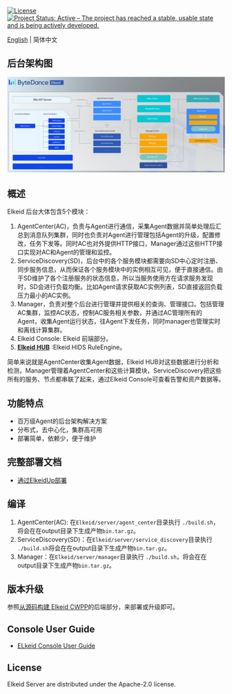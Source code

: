 [![License](https://img.shields.io/badge/License-Apache%20v2-blue.svg)](https://github.com/bytedance/Elkeid/blob/main/agent/LICENSE)
[![Project Status: Active – The project has reached a stable, usable state and is being actively developed.](https://www.repostatus.org/badges/latest/active.svg)](https://www.repostatus.org/#active)

[English](README.md) | 简体中文
## 后台架构图

<img src="docs/server_new.png"/>

## 概述
Elkeid 后台大体包含5个模块：
1. AgentCenter(AC)，负责与Agent进行通信，采集Agent数据并简单处理后汇总到消息队列集群，同时也负责对Agent进行管理包括Agent的升级，配置修改，任务下发等。同时AC也对外提供HTTP接口，Manager通过这些HTTP接口实现对AC和Agent的管理和监控。
2. ServiceDiscovery(SD)，后台中的各个服务模块都需要向SD中心定时注册、同步服务信息，从而保证各个服务模块中的实例相互可见，便于直接通信。由于SD维护了各个注册服务的状态信息，所以当服务使用方在请求服务发现时，SD会进行负载均衡。比如Agent请求获取AC实例列表，SD直接返回负载压力最小的AC实例。
3. Manager，负责对整个后台进行管理并提供相关的查询、管理接口。包括管理AC集群，监控AC状态，控制AC服务相关参数，并通过AC管理所有的Agent，收集Agent运行状态，往Agent下发任务，同时manager也管理实时和离线计算集群。
4. Elkeid Console: Elkeid 前端部分。
5. **[Elkeid HUB](https://github.com/bytedance/Elkeid-HUB)** :Elkeid HIDS RuleEngine。

简单来说就是AgentCenter收集Agent数据，Elkeid HUB对这些数据进行分析和检测，Manager管理着AgentCenter和这些计算模块，ServiceDiscovery把这些所有的服务、节点都串联了起来，通过Elkeid Console可查看告警和资产数据等。

## 功能特点
- 百万级Agent的后台架构解决方案
- 分布式，去中心化，集群高可用
- 部署简单，依赖少，便于维护

## 完整部署文档
- [通过ElkeidUp部署](../elkeidup/README-zh_CN.md)

## 编译
1. AgentCenter(AC): 在`Elkeid/server/agent_center`目录执行 `./build.sh`，将会在在output目录下生成产物`bin.tar.gz`。
2. ServiceDiscovery(SD)：在`Elkeid/server/service_discovery`目录执行 `./build.sh`将会在在output目录下生成产物`bin.tar.gz`。
3. Manager：在`Elkeid/server/manager`目录执行 `./build.sh`，将会在在output目录下生成产物`bin.tar.gz`。

## 版本升级
 参照[从源码构建 Elkeid CWPP](../elkeidup/build_package-zh_CN.md)的后端部分，来部署或升级即可。

## Console User Guide
- [ELkeid Console User Guide](docs/console_tutorial/Elkeid_Console_manual.md)

## License
Elkeid Server are distributed under the Apache-2.0 license.
